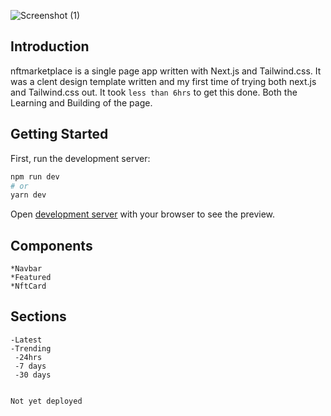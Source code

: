 ![Screenshot (1)](https://user-images.githubusercontent.com/64374109/150680309-6266925b-483a-4129-b795-8c9f2f4bbcd2.png)

## Introduction

nftmarketplace is a single page app written with Next.js and Tailwind.css.
It was a clent design template written and my first time of trying both next.js and Tailwind.css out.
It took `less than 6hrs` to get this done. Both the Learning and Building of the page.

## Getting Started

First, run the development server:

```bash
npm run dev
# or
yarn dev
```

Open [development server](http://localhost:3000) with your browser to see the preview.

## Components
```
*Navbar
*Featured
*NftCard

```

## Sections

```
-Latest
-Trending
 -24hrs
 -7 days
 -30 days
 
```

```Not yet deployed```
